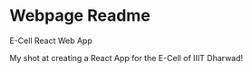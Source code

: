 # Webpage Readme
E-Cell React Web App 

My shot at creating a React App for the E-Cell of IIIT Dharwad!
